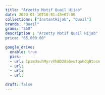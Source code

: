 ```yaml
---
title: "Arzetty Motif Quail Hijab"
date: 2023-01-16T10:51:45+07:00
collections: ["InstantHijab", "Quail"]
brands: "Quail"
grams: "250"
description : "Arzetty Motif Quail Hijab"
price: "65,000.00"

google_drive:
  enable: true
  pics:
  - url: 1pzmUsuhMyrvVh8D28a6vutquhdqBtosn
  - url: 
  - url: 
  - url: 

draft: false
---
```


    
  
